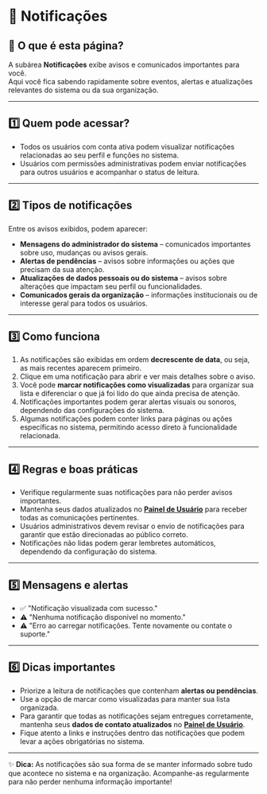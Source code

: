 # 🔔 Notificações

## 📄 O que é esta página?
A subárea **Notificações** exibe avisos e comunicados importantes para você.  
Aqui você fica sabendo rapidamente sobre eventos, alertas e atualizações relevantes do sistema ou da sua organização.

---

## 1️⃣ Quem pode acessar?
- Todos os usuários com conta ativa podem visualizar notificações relacionadas ao seu perfil e funções no sistema.  
- Usuários com permissões administrativas podem enviar notificações para outros usuários e acompanhar o status de leitura.

---

## 2️⃣ Tipos de notificações
Entre os avisos exibidos, podem aparecer:  
- **Mensagens do administrador do sistema** – comunicados importantes sobre uso, mudanças ou avisos gerais.  
- **Alertas de pendências** – avisos sobre informações ou ações que precisam da sua atenção.  
- **Atualizações de dados pessoais ou do sistema** – avisos sobre alterações que impactam seu perfil ou funcionalidades.  
- **Comunicados gerais da organização** – informações institucionais ou de interesse geral para todos os usuários.

---

## 3️⃣ Como funciona
1. As notificações são exibidas em ordem **decrescente de data**, ou seja, as mais recentes aparecem primeiro.  
2. Clique em uma notificação para abrir e ver mais detalhes sobre o aviso.  
3. Você pode **marcar notificações como visualizadas** para organizar sua lista e diferenciar o que já foi lido do que ainda precisa de atenção.  
4. Notificações importantes podem gerar alertas visuais ou sonoros, dependendo das configurações do sistema.  
5. Algumas notificações podem conter links para páginas ou ações específicas no sistema, permitindo acesso direto à funcionalidade relacionada.

---

## 4️⃣ Regras e boas práticas
- Verifique regularmente suas notificações para não perder avisos importantes.  
- Mantenha seus dados atualizados no [**Painel de Usuário**](1.1%20painel-de-usuario.md) para receber todas as comunicações pertinentes.  
- Usuários administrativos devem revisar o envio de notificações para garantir que estão direcionadas ao público correto.  
- Notificações não lidas podem gerar lembretes automáticos, dependendo da configuração do sistema.

---

## 5️⃣ Mensagens e alertas
- ✅ "Notificação visualizada com sucesso."  
- ⚠️ "Nenhuma notificação disponível no momento."  
- ⚠️ "Erro ao carregar notificações. Tente novamente ou contate o suporte."

---

## 6️⃣ Dicas importantes
- Priorize a leitura de notificações que contenham **alertas ou pendências**.  
- Use a opção de marcar como visualizadas para manter sua lista organizada.  
- Para garantir que todas as notificações sejam entregues corretamente, mantenha seus **dados de contato atualizados** no [**Painel de Usuário**](1.1%20painel-de-usuario.md).  
- Fique atento a links e instruções dentro das notificações que podem levar a ações obrigatórias no sistema.

---

✨ **Dica:** As notificações são sua forma de se manter informado sobre tudo que acontece no sistema e na organização. Acompanhe-as regularmente para não perder nenhuma informação importante!
